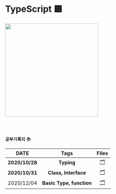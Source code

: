 # TypeScript 🟦



<img src="https://user-images.githubusercontent.com/48006103/97319793-8b946100-18b0-11eb-938a-90aacea82c1d.png" width=300px height=300px>

</br></br>



**공부기록지** 📚

|      DATE      |           Tags           |                            Files                             |
| :------------: | :----------------------: | :----------------------------------------------------------: |
| **2020/10/28** |        **Typing**        | [🗂](https://github.com/holim0/Front_End_Study/blob/master/README_Directory/TS/20201028.md) |
| **2020/10/31** |   **Class, Interface**   | [🗂](https://github.com/holim0/Front_End_Study/blob/master/README_Directory/TS/20201031.md) |
|   2020/12/04   | **Basic Type, function** | [🗂](https://github.com/holim0/Front_End_Study/blob/master/README_Directory/TS/20201204.md) |





</br></br></br>

